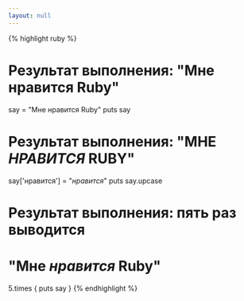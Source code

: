 ```yaml
---
layout: null
---
```


{% highlight ruby %}
# Результат выполнения: "Мне нравится Ruby"
say = "Мне нравится Ruby"
puts say

# Результат выполнения: "МНЕ *НРАВИТСЯ* RUBY"
say['нравится'] = "*нравится*"
puts say.upcase

# Результат выполнения: пять раз выводится
# "Мне *нравится* Ruby"
5.times { puts say }
{% endhighlight %}
